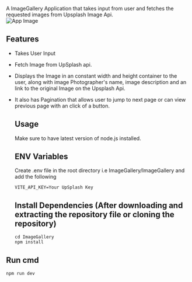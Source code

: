
A ImageGallery Application that takes input from user and fetches the requested images from Upsplash Image Api.
<br>
 <img src='https://res.cloudinary.com/duj5gdzm9/image/upload/v1695636043/or4ykinqsynqjpzjivkz.png' alt='App Image'>

## Features
- Takes User Input
- Fetch Image from UpSplash api.
- Displays the Image in an constant width and height container to the user, along with image Photographer's name, image description and an link to the original Image on the Upsplash Api.
- It also has Pagination that allows user to jump to next page or can view previous page with an click of a button.

  ## Usage
  Make sure to have latest version of node.js installed.

  ## ENV Variables
  Create .env file in the root directory i.e ImageGallery/ImageGallery and add the following
   ~~~
   VITE_API_KEY=Your UpSplash Key
   ~~~

   ## Install Dependencies (After downloading and extracting the repository file or cloning the repository)
  ```
  cd ImageGallery
  npm install
  ```

## Run cmd
```npm run dev```

